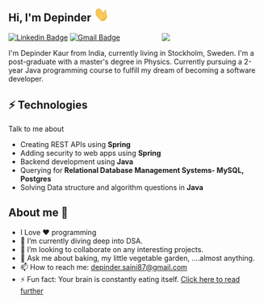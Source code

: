 <h2> Hi, I'm Depinder <img src="https://raw.githubusercontent.com/ABSphreak/ABSphreak/master/gifs/Hi.gif" width="30px"> </h2>

<img align='right' src='https://user-images.githubusercontent.com/5713670/87202985-820dcb80-c2b6-11ea-9f56-7ec461c497c3.gif' width='200"'>

[![Linkedin Badge](https://img.shields.io/badge/-depinderkaur-blue?style=flat-square&logo=Linkedin&logoColor=white&link=https://www.linkedin.com/in/depinderkaur/)](https://www.linkedin.com/in/depinderkaur/) 
[![Gmail Badge](https://img.shields.io/badge/-depinder.saini87@gmail.com-c14438?style=flat-square&logo=Gmail&logoColor=white&link=mailto:depinder.saini87@gmail.com)](mailto:depinder.saini87@gmail.com)

I'm Depinder Kaur from India, currently living in Stockholm, Sweden. I'm a post-graduate with a master's degree in Physics. Currently pursuing a 2-year Java programming course to fulfill my dream of becoming a software developer. 

## ⚡ Technologies
Talk to me about
- Creating REST APIs using **Spring**
- Adding security to web apps using **Spring**
- Backend development using **Java**
- Querying for **Relational Database Management Systems- MySQL, Postgres**
- Solving Data structure and algorithm questions in **Java**

## About me 🤔
- I Love ❤️ programming
- 🌱 I’m currently diving deep into DSA.
- 👯 I’m looking to collaborate on any interesting projects.
- 💬 Ask me about baking, my little vegetable garden, ....almost anything.
- 📫 How to reach me: depinder.saini87@gmail.com
- ⚡ Fun fact: Your brain is constantly eating itself.  [Click here to read further](https://www.google.com/search?q=phagocytosis&rlz=1C1JJTC_enSE1012SE1012&oq=phagocytosis&gs_lcrp=EgZjaHJvbWUyBggAEEUYOdIBCDE3MTJqMGo3qAIAsAIA&sourceid=chrome&ie=UTF-8)
